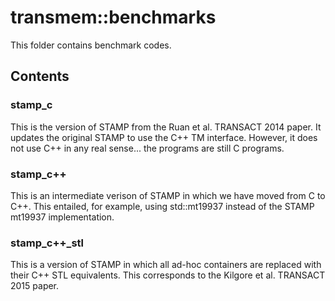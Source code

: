 transmem::benchmarks
=====

This folder contains benchmark codes.

Contents
-----

### stamp_c

This is the version of STAMP from the Ruan et al. TRANSACT 2014 paper.  It
updates the original STAMP to use the C++ TM interface.  However, it does not
use C++ in any real sense... the programs are still C programs.

### stamp_c++

This is an intermediate verison of STAMP in which we have moved from C to
C++.  This entailed, for example, using std::mt19937 instead of the STAMP
mt19937 implementation.

### stamp_c++_stl

This is a version of STAMP in which all ad-hoc containers are replaced with
their C++ STL equivalents.  This corresponds to the Kilgore et al. TRANSACT
2015 paper.
